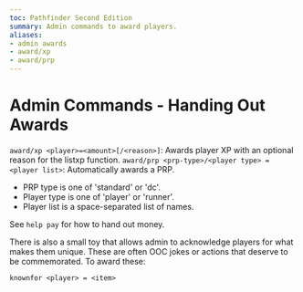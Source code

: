```yaml
---
toc: Pathfinder Second Edition
summary: Admin commands to award players.
aliases:
- admin awards
- award/xp
- award/prp
---
```


# Admin Commands - Handing Out Awards

`award/xp <player>=<amount>[/<reason>]`: Awards player XP with an optional reason for the listxp function.
`award/prp <prp-type>/<player type> = <player list>`: Automatically awards a PRP. 

* PRP type is one of 'standard' or 'dc'. 
* Player type is one of 'player' or 'runner'. 
* Player list is a space-separated list of names. 

See `help pay` for how to hand out money. 

There is also a small toy that allows admin to acknowledge players for what makes them unique. These are often OOC jokes or actions that deserve to be commemorated. To award these: 

`knownfor <player> = <item>`